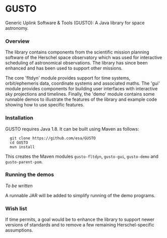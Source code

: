 # GUSTO

Generic Uplink Software & Tools (GUSTO): A Java library for space astronomy.

### Overview

The library contains components from the scientific mission planning software of the Herschel space observatory which was used for interactive scheduling of astronomical observations. The library has since been enhanced and has been used to support other missions.

The core 'fltdyn' module provides support for time systems, orbit/ephemeris data, coordinate systems and associated maths. The 'gui' module provides components for building user interfaces with interactive sky projections and timelines. Finally, the 'demo' module contains some runnable demos to illustrate the features of the library and example code showing how to use specific features.

### Installation

GUSTO requires Java 1.8. It can be built using Maven as follows:

```
  git clone https://github.com/esa/GUSTO
  cd GUSTO
  mvn install
```

This creates the Maven modules `gusto-fltdyn`, `gusto-gui`, `gusto-demo` and `gusto-parent-pom`.

### Running the demos

*To be written*

A runnable JAR will be added to simplify running of the demo programs.

### Wish list

If time permits, a goal would be to enhance the library to support newer versions of standards and to remove a few remaining Herschel-specific assumptions.
